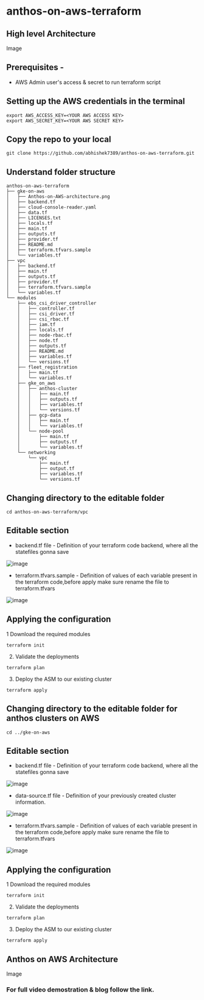 # anthos-on-aws-terraform

## High level Architecture
Image

## Prerequisites -

- AWS Admin user's access & secret to run terraform script

## Setting up the AWS credentials in the terminal 
```
export AWS_ACCESS_KEY=<YOUR AWS ACCESS KEY>
export AWS_SECRET_KEY=<YOUR AWS SECRET KEY>
```

## Copy the repo to your local 
```
git clone https://github.com/abhishek7389/anthos-on-aws-terraform.git
```

## Understand folder structure
```
anthos-on-aws-terraform
├── gke-on-aws
│   ├── Anthos-on-AWS-architecture.png
│   ├── backend.tf
│   ├── cloud-console-reader.yaml
│   ├── data.tf
│   ├── LICENSES.txt
│   ├── locals.tf
│   ├── main.tf
│   ├── outputs.tf
│   ├── provider.tf
│   ├── README.md
│   ├── terraform.tfvars.sample
│   └── variables.tf
├── vpc
│   ├── backend.tf
│   ├── main.tf
│   ├── outputs.tf
│   ├── provider.tf
│   ├── terraform.tfvars.sample
│   └── variables.tf
└── modules
    ├── ebs_csi_driver_controller
    │   ├── controller.tf
    │   ├── csi_driver.tf
    │   ├── csi_rbac.tf
    │   ├── iam.tf
    │   ├── locals.tf
    │   ├── node-rbac.tf
    │   ├── node.tf
    │   ├── outputs.tf
    │   ├── README.md
    │   ├── variables.tf
    │   └── versions.tf
    ├── fleet_registration
    │   ├── main.tf
    │   └── variables.tf
    ├── gke_on_aws
    │   ├── anthos-cluster
    │   │   ├── main.tf
    │   │   ├── outputs.tf
    │   │   ├── variables.tf
    │   │   └── versions.tf
    │   ├── gcp-data
    │   │   ├── main.tf
    │   │   └── variables.tf
    │   └── node-pool
    │       ├── main.tf
    │       ├── outputs.tf
    │       └── variables.tf
    └── networking
        └── vpc
            ├── main.tf
            ├── output.tf
            ├── variables.tf
            └── versions.tf

```
## Changing directory to the editable folder
```
cd anthos-on-aws-terraform/vpc
```


## Editable section

- backend.tf file - Definition of your terraform code backend, where all the statefiles gonna save

![image](https://user-images.githubusercontent.com/52596897/184918953-0a1d1268-5f61-404f-b8cf-74ae84465930.png)


- terraform.tfvars.sample - Definition of values of each variable present in the terraform code,before apply make sure rename the file to terraform.tfvars 

![image](https://user-images.githubusercontent.com/52596897/184919182-15f3b842-84f7-49ff-ade1-65063bca08a2.png)

## Applying the configuration

1 Download the required modules
```
terraform init
```

2. Validate the deployments
```
terraform plan
```
3. Deploy the ASM to our existing cluster
```
terraform apply
```

## Changing directory to the editable folder for anthos clusters on AWS
```
cd ../gke-on-aws
```
## Editable section

- backend.tf file - Definition of your terraform code backend, where all the statefiles gonna save

![image](https://user-images.githubusercontent.com/52596897/184918953-0a1d1268-5f61-404f-b8cf-74ae84465930.png)


- data-source.tf file - Definition of your previously created cluster information.

![image](https://user-images.githubusercontent.com/52596897/184919089-e37f4648-2ef0-46b6-a5dc-fc8acb0a38ec.png)


- terraform.tfvars.sample - Definition of values of each variable present in the terraform code,before apply make sure rename the file to terraform.tfvars 

![image](https://user-images.githubusercontent.com/52596897/184919182-15f3b842-84f7-49ff-ade1-65063bca08a2.png)

## Applying the configuration

1 Download the required modules
```
terraform init
```

2. Validate the deployments
```
terraform plan
```
3. Deploy the ASM to our existing cluster
```
terraform apply
```
## Anthos on AWS Architecture
Image

### For full video demostration & blog follow the link.